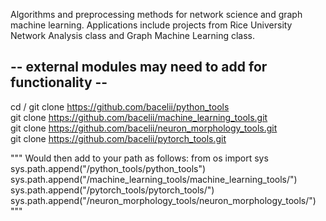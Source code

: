Algorithms and preprocessing methods for network science and graph machine learning. Applications include projects from Rice University Network Analysis class and Graph Machine Learning class.


## -- external modules may need to add for functionality --
cd /
git clone https://github.com/bacelii/python_tools  
git clone https://github.com/bacelii/machine_learning_tools.git  
git clone https://github.com/bacelii/neuron_morphology_tools.git  
git clone https://github.com/bacelii/pytorch_tools.git  

"""
Would then add to your path as follows: 
from os import sys  
sys.path.append("/python_tools/python_tools")  
sys.path.append("/machine_learning_tools/machine_learning_tools/")  
sys.path.append("/pytorch_tools/pytorch_tools/")  
sys.path.append("/neuron_morphology_tools/neuron_morphology_tools/")
"""
